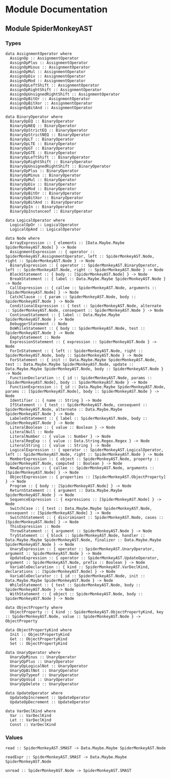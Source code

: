 # Module Documentation

## Module SpiderMonkeyAST

### Types

    data AssignmentOperator where
      AssignOp :: AssignmentOperator
      AssignOpPlus :: AssignmentOperator
      AssignOpMinus :: AssignmentOperator
      AssignOpMul :: AssignmentOperator
      AssignOpDiv :: AssignmentOperator
      AssignOpMod :: AssignmentOperator
      AssignOpLeftShift :: AssignmentOperator
      AssignOpRightShift :: AssignmentOperator
      AssignOpUnsignedRightShift :: AssignmentOperator
      AssignOpBitOr :: AssignmentOperator
      AssignOpBitXor :: AssignmentOperator
      AssignOpBitAnd :: AssignmentOperator

    data BinaryOperator where
      BinaryOpEQ :: BinaryOperator
      BinaryOpNEQ :: BinaryOperator
      BinaryOpStrictEQ :: BinaryOperator
      BinaryOpStrictNEQ :: BinaryOperator
      BinaryOpLT :: BinaryOperator
      BinaryOpLTE :: BinaryOperator
      BinaryOpGT :: BinaryOperator
      BinaryOpGTE :: BinaryOperator
      BinaryOpLeftShift :: BinaryOperator
      BinaryOpRightShift :: BinaryOperator
      BinaryOpUnsignedRightShift :: BinaryOperator
      BinaryOpPlus :: BinaryOperator
      BinaryOpMinus :: BinaryOperator
      BinaryOpMul :: BinaryOperator
      BinaryOpDiv :: BinaryOperator
      BinaryOpMod :: BinaryOperator
      BinaryOpBitOr :: BinaryOperator
      BinaryOpBitXor :: BinaryOperator
      BinaryOpBitAnd :: BinaryOperator
      BinaryOpIn :: BinaryOperator
      BinaryOpInstanceof :: BinaryOperator

    data LogicalOperator where
      LogicalOpOr :: LogicalOperator
      LogicalOpAnd :: LogicalOperator

    data Node where
      ArrayExpression :: { elements :: [Data.Maybe.Maybe SpiderMonkeyAST.Node] } -> Node
      AssignmentExpression :: { operator :: SpiderMonkeyAST.AssignmentOperator, left :: SpiderMonkeyAST.Node, right :: SpiderMonkeyAST.Node } -> Node
      BinaryExpression :: { operator :: SpiderMonkeyAST.BinaryOperator, left :: SpiderMonkeyAST.Node, right :: SpiderMonkeyAST.Node } -> Node
      BlockStatement :: { body :: [SpiderMonkeyAST.Node] } -> Node
      BreakStatement :: { label :: Data.Maybe.Maybe SpiderMonkeyAST.Node } -> Node
      CallExpression :: { callee :: SpiderMonkeyAST.Node, arguments :: [SpiderMonkeyAST.Node] } -> Node
      CatchClause :: { param :: SpiderMonkeyAST.Node, body :: SpiderMonkeyAST.Node } -> Node
      ConditionalExpression :: { test :: SpiderMonkeyAST.Node, alternate :: SpiderMonkeyAST.Node, consequent :: SpiderMonkeyAST.Node } -> Node
      ContinueStatement :: { label :: Data.Maybe.Maybe SpiderMonkeyAST.Node } -> Node
      DebuggerStatement :: Node
      DoWhileStatement :: { body :: SpiderMonkeyAST.Node, test :: SpiderMonkeyAST.Node } -> Node
      EmptyStatement :: Node
      ExpressionStatement :: { expression :: SpiderMonkeyAST.Node } -> Node
      ForInStatement :: { left :: SpiderMonkeyAST.Node, right :: SpiderMonkeyAST.Node, body :: SpiderMonkeyAST.Node } -> Node
      ForStatement :: { init :: Data.Maybe.Maybe SpiderMonkeyAST.Node, test :: Data.Maybe.Maybe SpiderMonkeyAST.Node, update :: Data.Maybe.Maybe SpiderMonkeyAST.Node, body :: SpiderMonkeyAST.Node } -> Node
      FunctionDeclaration :: { id :: SpiderMonkeyAST.Node, params :: [SpiderMonkeyAST.Node], body :: SpiderMonkeyAST.Node } -> Node
      FunctionExpression :: { id :: Data.Maybe.Maybe SpiderMonkeyAST.Node, params :: [SpiderMonkeyAST.Node], body :: SpiderMonkeyAST.Node } -> Node
      Identifier :: { name :: String } -> Node
      IfStatement :: { test :: SpiderMonkeyAST.Node, consequent :: SpiderMonkeyAST.Node, alternate :: Data.Maybe.Maybe SpiderMonkeyAST.Node } -> Node
      LabeledStatement :: { label :: SpiderMonkeyAST.Node, body :: SpiderMonkeyAST.Node } -> Node
      LiteralBoolean :: { value :: Boolean } -> Node
      LiteralNull :: Node
      LiteralNumber :: { value :: Number } -> Node
      LiteralRegExp :: { value :: Data.String.Regex.Regex } -> Node
      LiteralString :: { value :: String } -> Node
      LogicalExpression :: { operator :: SpiderMonkeyAST.LogicalOperator, left :: SpiderMonkeyAST.Node, right :: SpiderMonkeyAST.Node } -> Node
      MemberExpression :: { object :: SpiderMonkeyAST.Node, property :: SpiderMonkeyAST.Node, computed :: Boolean } -> Node
      NewExpression :: { callee :: SpiderMonkeyAST.Node, arguments :: [SpiderMonkeyAST.Node] } -> Node
      ObjectExpression :: { properties :: [SpiderMonkeyAST.ObjectProperty] } -> Node
      Program :: { body :: [SpiderMonkeyAST.Node] } -> Node
      ReturnStatement :: { argument :: Data.Maybe.Maybe SpiderMonkeyAST.Node } -> Node
      SequenceExpression :: { expressions :: [SpiderMonkeyAST.Node] } -> Node
      SwitchCase :: { test :: Data.Maybe.Maybe SpiderMonkeyAST.Node, consequent :: [SpiderMonkeyAST.Node] } -> Node
      SwitchStatement :: { discriminant :: SpiderMonkeyAST.Node, cases :: [SpiderMonkeyAST.Node] } -> Node
      ThisExpression :: Node
      ThrowStatement :: { argument :: SpiderMonkeyAST.Node } -> Node
      TryStatement :: { block :: SpiderMonkeyAST.Node, handler :: Data.Maybe.Maybe SpiderMonkeyAST.Node, finalizer :: Data.Maybe.Maybe SpiderMonkeyAST.Node } -> Node
      UnaryExpression :: { operator :: SpiderMonkeyAST.UnaryOperator, argument :: SpiderMonkeyAST.Node } -> Node
      UpdateExpression :: { operator :: SpiderMonkeyAST.UpdateOperator, argument :: SpiderMonkeyAST.Node, prefix :: Boolean } -> Node
      VariableDeclaration :: { kind :: SpiderMonkeyAST.VarDeclKind, declarations :: [SpiderMonkeyAST.Node] } -> Node
      VariableDeclarator :: { id :: SpiderMonkeyAST.Node, init :: Data.Maybe.Maybe SpiderMonkeyAST.Node } -> Node
      WhileStatement :: { test :: SpiderMonkeyAST.Node, body :: SpiderMonkeyAST.Node } -> Node
      WithStatement :: { object :: SpiderMonkeyAST.Node, body :: SpiderMonkeyAST.Node } -> Node

    data ObjectProperty where
      ObjectProperty :: { kind :: SpiderMonkeyAST.ObjectPropertyKind, key :: SpiderMonkeyAST.Node, value :: SpiderMonkeyAST.Node } -> ObjectProperty

    data ObjectPropertyKind where
      Init :: ObjectPropertyKind
      Get :: ObjectPropertyKind
      Set :: ObjectPropertyKind

    data UnaryOperator where
      UnaryOpMinus :: UnaryOperator
      UnaryOpPlus :: UnaryOperator
      UnaryOpLogicalNot :: UnaryOperator
      UnaryOpBitNot :: UnaryOperator
      UnaryOpTypeof :: UnaryOperator
      UnaryOpVoid :: UnaryOperator
      UnaryOpDelete :: UnaryOperator

    data UpdateOperator where
      UpdateOpIncrement :: UpdateOperator
      UpdateOpDecrement :: UpdateOperator

    data VarDeclKind where
      Var :: VarDeclKind
      Let :: VarDeclKind
      Const :: VarDeclKind


### Values

    read :: SpiderMonkeyAST.SMAST -> Data.Maybe.Maybe SpiderMonkeyAST.Node

    readExpr :: SpiderMonkeyAST.SMAST -> Data.Maybe.Maybe SpiderMonkeyAST.Node

    unread :: SpiderMonkeyAST.Node -> SpiderMonkeyAST.SMAST



